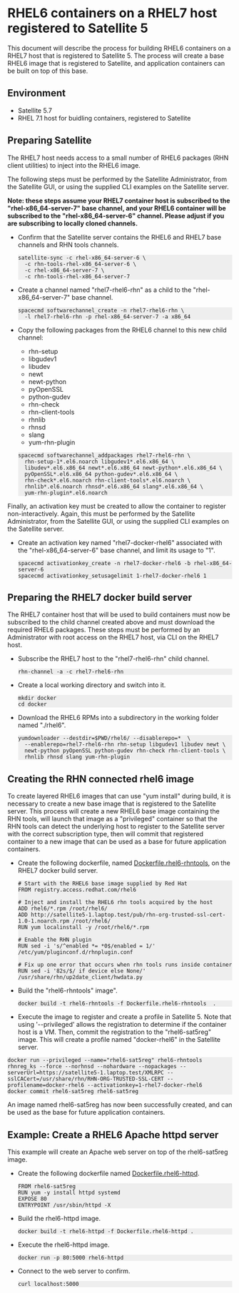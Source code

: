 <style type="text/css">
	pre {
		background-color: #EEEEEE
	}
</style>
# RHEL6 containers on a RHEL7 host registered to Satellite 5

This document will describe the process for building RHEL6 containers on
a RHEL7 host that is registered to Satellite 5.  The process will create
a base RHEL6 image that is registered to Satellite, and application
containers can be built on top of this base.

## Environment
* Satellite 5.7
* RHEL 7.1 host for buidling containers, registered to Satellite

## Preparing Satellite
The RHEL7 host needs access to a small number of RHEL6 packages
(RHN client utilities) to inject into the RHEL6 image.

The following steps must be performed by the Satellite Administrator,
from the Satellite GUI, or using the supplied CLI examples on the
Satellite server.

**Note: these steps assume your RHEL7 container host is subscribed to
the "rhel-x86_64-server-7" base channel, and your RHEL6 container will
be subscribed to the "rhel-x86_64-server-6" channel.  Please adjust
if you are subscribing to locally cloned channels.**

* Confirm that the Satellite server contains the RHEL6 and RHEL7
  base channels and RHN tools channels.

	```
	satellite-sync -c rhel-x86_64-server-6 \
	  -c rhn-tools-rhel-x86_64-server-6 \
	  -c rhel-x86_64-server-7 \
	  -c rhn-tools-rhel-x86_64-server-7
	```

* Create a channel named "rhel7-rhel6-rhn" as a child to the 
  "rhel-x86_64-server-7" base channel.
  
	```
	spacecmd softwarechannel_create -n rhel7-rhel6-rhn \
	  -l rhel7-rhel6-rhn -p rhel-x86_64-server-7 -a x86_64
	```

* Copy the following packages from the RHEL6 channel to this new child
  channel:
	- rhn-setup
	- libgudev1
	- libudev
	- newt
	- newt-python
	- pyOpenSSL
	- python-gudev
	- rhn-check
	- rhn-client-tools
	- rhnlib
	- rhnsd
	- slang
	- yum-rhn-plugin

	```
	spacecmd softwarechannel_addpackages rhel7-rhel6-rhn \
	  rhn-setup-1*.el6.noarch libgudev1*.el6.x86_64 \
	  libudev*.el6.x86_64 newt*.el6.x86_64 newt-python*.el6.x86_64 \
	  pyOpenSSL*.el6.x86_64 python-gudev*.el6.x86_64 \
	  rhn-check*.el6.noarch rhn-client-tools*.el6.noarch \
	  rhnlib*.el6.noarch rhnsd*.el6.x86_64 slang*.el6.x86_64 \
	  yum-rhn-plugin*.el6.noarch
	```

Finally, an activation key must be created to allow the container to
register non-interactively.  Again, this must be performed by the 
Satellite Administrator, from the Satellite GUI, or using the supplied 
CLI examples on the Satellite server.

* Create an activation key named "rhel7-docker-rhel6" associated with
  the "rhel-x86_64-server-6" base channel, and limit its usage to "1".

	```
	spacecmd activationkey_create -n rhel7-docker-rhel6 -b rhel-x86_64-server-6
	spacecmd activationkey_setusagelimit 1-rhel7-docker-rhel6 1
	```

## Preparing the RHEL7 docker build server
The RHEL7 container host that will be used to build containers must
now be subscribed to the child channel created above and must
download the required RHEL6 packages.  These steps must be performed
by an Administrator with root access on the RHEL7 host, via CLI on the 
RHEL7 host.

* Subscribe the RHEL7 host to the "rhel7-rhel6-rhn" child channel.

	```
	rhn-channel -a -c rhel7-rhel6-rhn
	```

* Create a local working directory and switch into it.

	```
	mkdir docker
	cd docker
	```
	
* Download the RHEL6 RPMs into a subdirectory in the working folder
  named "./rhel6".

	```
	yumdownloader --destdir=$PWD/rhel6/ --disablerepo=*  \
	  --enablerepo=rhel7-rhel6-rhn rhn-setup libgudev1 libudev newt \
	  newt-python pyOpenSSL python-gudev rhn-check rhn-client-tools \
	  rhnlib rhnsd slang yum-rhn-plugin
	```

## Creating the RHN connected rhel6 image
To create layered RHEL6 images that can use "yum install" during build,
it is necessary to create a new base image that is registered to the
Satellite server.  This process will create a new RHEL6 base image
containing the RHN tools, will launch that image as a "privileged"
container so that the RHN tools can detect the underlying host to
register to the Satellite server with the correct subscription type,
then will commit that registered container to a new image that can be
used as a base for future application containers.

* Create the following dockerfile, named [Dockerfile.rhel6-rhntools](Dockerfile.rhel6-rhntools), on
  the RHEL7 docker build server.

	```
	# Start with the RHEL6 base image supplied by Red Hat
	FROM registry.access.redhat.com/rhel6

	# Inject and install the RHEL6 rhn tools acquired by the host
	ADD rhel6/*.rpm /root/rhel6/
	ADD http://satellite5-1.laptop.test/pub/rhn-org-trusted-ssl-cert-1.0-1.noarch.rpm /root/rhel6/
	RUN yum localinstall -y /root/rhel6/*.rpm

	# Enable the RHN plugin
	RUN sed -i 's/^enabled *= *0$/enabled = 1/' /etc/yum/pluginconf.d/rhnplugin.conf

	# Fix up one error that occurs when rhn tools runs inside container
	RUN sed -i '82s/$/ if device else None/' /usr/share/rhn/up2date_client/hwdata.py
	```

* Build the "rhel6-rhntools" image".

	```
	docker build -t rhel6-rhntools -f Dockerfile.rhel6-rhntools  .
	```

* Execute the image to register and create a profile in Satellite 5.
  Note that using '--privileged' allows the registration to determine if
  the container host is a VM.  Then, commit the registration to the
  "rhel6-sat5reg" image.  This will create a profile named
  "docker-rhel6" in the Satellite server.
```
docker run --privileged --name="rhel6-sat5reg" rhel6-rhntools rhnreg_ks --force --norhnsd --nohardware --nopackages --serverUrl=https://satellite5-1.laptop.test/XMLRPC --sslCACert=/usr/share/rhn/RHN-ORG-TRUSTED-SSL-CERT --profilename=docker-rhel6 --activationkey=1-rhel7-docker-rhel6
docker commit rhel6-sat5reg rhel6-sat5reg
```

An image named rhel6-sat5reg has now been successfully created, and can
be used as the base for future application containers.

## Example: Create a RHEL6 Apache httpd server
This example will create an Apache web server on top of the
rhel6-sat5reg image.

* Create the following dockerfile named [Dockerfile.rhel6-httpd](Dockerfile.rhel6-httpd).

	```
	FROM rhel6-sat5reg
	RUN yum -y install httpd systemd
	EXPOSE 80
	ENTRYPOINT /usr/sbin/httpd -X
	```

* Build the rhel6-httpd image.

	```
	docker build -t rhel6-httpd -f Dockerfile.rhel6-httpd .
	```

* Execute the rhel6-httpd image.

	```
	docker run -p 80:5000 rhel6-httpd
	```

* Connect to the web server to confirm.

	```
	curl localhost:5000
	```

